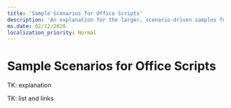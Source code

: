 ```yaml
---
title: 'Sample Scenarios for Office Scripts'
description: 'An explanation for the larger, scenario-driven samples for Office Scripts in Excel on the web.'
ms.date: 02/12/2020
localization_priority: Normal
---
```


# Sample Scenarios for Office Scripts

TK: explanation

TK: list and links